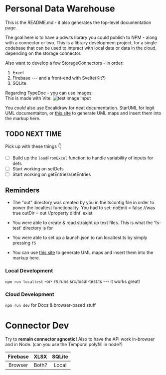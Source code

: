 # Personal Data Warehouse

This is the README.md - it also generates the top-level documentation page.

The goal here is to have a pdw.ts library you could publish to NPM - along with a connector or two. This is a library development project, for a single codebase that can be used to interact with local data or data in the cloud, depending on the storage connector.

Also want to develop a few StorageConnectors - in order:
1. Excel
2. Firebase --- and a front-end with Svelte(Kit?)
3. SQLite

Regarding TypeDoc - you can use images:  
This is made with Vite: ![test image input](/vite.svg)

You *could* also use Excalidraw for neat documentation. StarUML for legit UML documentaiton, or [this site](https://tsuml-demo.firebaseapp.com/) to generate UML maps and insert them into the markup here.

## TODO NEXT TIME
Pick up with these things 👇

- [ ] Build up the `loadFromExcel` function to handle variability of inputs for defs
- [ ] Start working on setDefs
- [ ] Start working on getEntries/setEntries

## Reminders

- The "out" directory was created by you in the tsconfig file in order to power the localtest functionality. You had to set: 
noEmit = false //was true
outDir = out //property didnt' exist

- You were able to create & read straight up text files. This is what the 'fs-test' directory is for

- You were able to set up a launch.json to run localtest.ts by simply pressing `f5`

- You can use [this site](https://tsuml-demo.firebaseapp.com/) to generate UML maps and insert them into the markup here.

### Local Development
`npm run localtest` -or- `f5` runs src/local-test.ts --- it works great!

### Cloud Development
`npm run dev` for Docs & browser-based stuff

# Connector Dev

Try to **remain connector agnostic!** Also to have the API work in-browser and in Node.
(can you use the Temporal polyfill in node?)

|Firebase|XLSX|SQLite|
|:-:|:-:|:-:|
|Browser|Both?|Local|i
